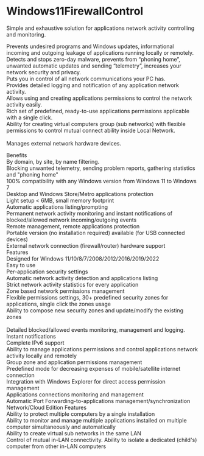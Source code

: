 # Windows11FirewallControl
Simple and exhaustive solution for applications network activity controlling and monitoring.

Prevents undesired programs and Windows updates, informational incoming and outgoing leakage of applications running locally or remotely.<br> 
Detects and stops zero-day malware, prevents from “phoning home”, unwanted automatic updates and sending “telemetry”, increases your network security and privacy. <br> 
Puts you in control of all network communications your PC has. <br> 
Provides detailed logging and notification of any application network activity. <br> 
Allows using and creating applications permissions to control the network activity easily. <br> 
Rich set of predefined, ready-to-use applications permissions applicable with a single click. <br> 
Ability for creating virtual computers group (sub networks) with flexible permissions to control mutual connect ability inside Local Network.<br>  
Manages external network hardware devices. 

Benefits <br> 
      By domain, by site, by name filtering. <br> 
      Blocking unwanted telemetry, sending problem reports, gathering statistics and "phoning home" <br> 
      100% compatibility with any Windows version from Windows 11 to Windows 7 <br> 
      Desktop and Windows Store/Metro applications protection <br> 
      Light setup < 6MB, small memory footprint <br> 
      Automatic applications listing/prompting <br> 
      Permanent network activity monitoring and instant notifications of blocked/allowed network incoming/outgoing events <br> 
      Remote management, remote applications protection <br> 
      Portable version (no installation required) available (for USB connected devices) <br> 
      External network connection (firewall/router) hardware support <br> 
Features <br> 
      Designed for Windows 11/10/8/7/2008/2012/2016/2019/2022 <br> 
      Easy to use <br> 
      Per-application security settings <br> 
      Automatic network activity detection and applications listing <br> 
      Strict network activity statistics for every application <br> 
      Zone based network permissions management <br> 
      Flexible permissions settings, 30+ predefined security zones for applications, single click the zones usage <br> 
      Ability to compose new security zones and update/modify the existing zones<br>  
      Detailed blocked/allowed events monitoring, management and logging. Instant notifications <br> 
      Complete IPv6 support <br> 
      Ability to manage applications permissions and control applications network activity locally and remotely <br> 
      Group zone and application permissions management <br> 
      Predefined mode for decreasing expenses of mobile/satellite internet connection <br> 
      Integration with Windows Explorer for direct access permission management <br> 
      Applications connections monitoring and management <br> 
      Automatic Port Forwarding-to-applications management/synchronization <br> 
Network/Cloud Edition Features <br> 
      Ability to protect multiple computers by a single installation <br> 
      Ability to monitor and manage multiple applications installed on multiple computer simultaneously and automatically <br> 
      Ability to create virtual sub networks in the same LAN <br> 
      Control of mutual in-LAN connectivity. Ability to isolate a dedicated (child's) computer from other in-LAN computers <br> 


